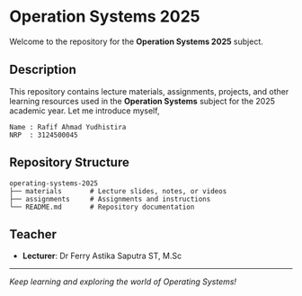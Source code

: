 # Operation Systems 2025

Welcome to the repository for the **Operation Systems 2025** subject.

## Description
This repository contains lecture materials, assignments, projects, and other learning resources used in the **Operation Systems** subject for the 2025 academic year.
Let me introduce myself,
```
Name : Rafif Ahmad Yudhistira
NRP  : 3124500045
```

## Repository Structure
```
operating-systems-2025
├── materials       # Lecture slides, notes, or videos
├── assignments     # Assignments and instructions
└── README.md       # Repository documentation
```

## Teacher
- **Lecturer**: Dr Ferry Astika Saputra ST, M.Sc 

---
*Keep learning and exploring the world of Operating Systems!*
